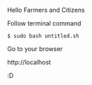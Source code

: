 
Hello Farmers and Citizens

Follow terminal command

```
$ sudo bash untitled.sh
```

Go to your browser

http://localhost

:D
